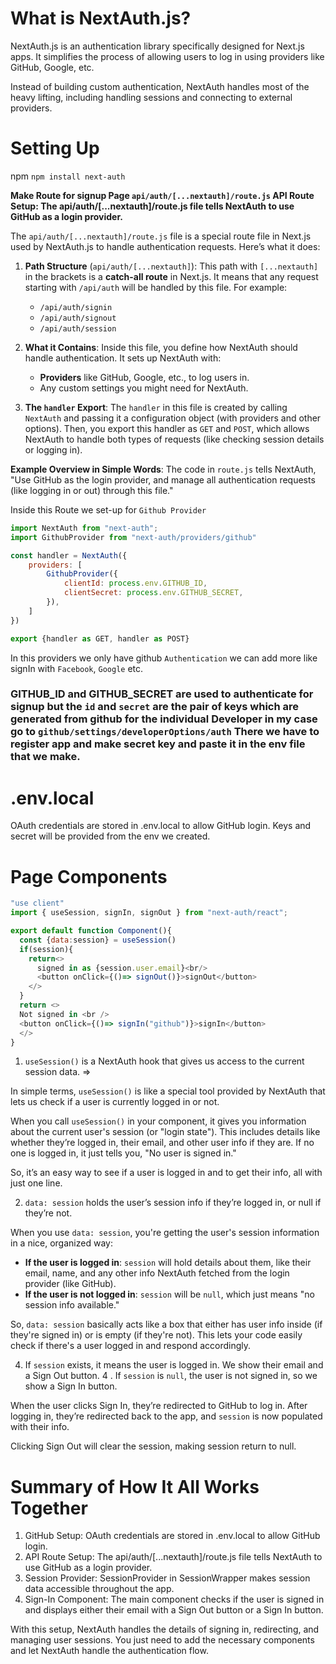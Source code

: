 # What is NextAuth.js?

NextAuth.js is an authentication library specifically designed for Next.js apps. It simplifies the process of allowing users to log in using providers like GitHub, Google, etc.

Instead of building custom authentication, NextAuth handles most of the heavy lifting, including handling sessions and connecting to external providers.

# Setting Up

npm
`npm install next-auth`

**Make Route for signup Page `api/auth/[...nextauth]/route.js` API Route Setup: The api/auth/[...nextauth]/route.js file tells NextAuth to use GitHub as a login provider.**

The `api/auth/[...nextauth]/route.js` file is a special route file in Next.js used by NextAuth.js to handle authentication requests. Here’s what it does:

1. **Path Structure** (`api/auth/[...nextauth]`): This path with `[...nextauth]` in the brackets is a **catch-all route** in Next.js. It means that any request starting with `/api/auth` will be handled by this file. For example:
   - `/api/auth/signin`
   - `/api/auth/signout`
   - `/api/auth/session`

2. **What it Contains**: Inside this file, you define how NextAuth should handle authentication. It sets up NextAuth with:
   - **Providers** like GitHub, Google, etc., to log users in.
   - Any custom settings you might need for NextAuth.

3. **The `handler` Export**: The `handler` in this file is created by calling `NextAuth` and passing it a configuration object (with providers and other options). Then, you export this handler as `GET` and `POST`, which allows NextAuth to handle both types of requests (like checking session details or logging in).

**Example Overview in Simple Words**:
The code in `route.js` tells NextAuth, "Use GitHub as the login provider, and manage all authentication requests (like logging in or out) through this file."

Inside this Route we set-up for `Github Provider`
```js
import NextAuth from "next-auth";
import GithubProvider from "next-auth/providers/github"

const handler = NextAuth({
    providers: [
        GithubProvider({
            clientId: process.env.GITHUB_ID,
            clientSecret: process.env.GITHUB_SECRET,
        }),
    ]
})

export {handler as GET, handler as POST}
```
In this providers we only have github `Authentication` we can add more like signIn with `Facebook`, `Google` etc.

### GITHUB_ID and GITHUB_SECRET are used to authenticate for signup but the `id` and `secret` are the pair of keys which are generated from github for the individual Developer in my case go to `github/settings/developerOptions/auth` There we have to register app and make secret key and paste it in the env file that we make.

# .env.local

OAuth credentials are stored in .env.local to allow GitHub login. Keys and secret will be provided from the env we created.

# Page Components
```js
"use client"
import { useSession, signIn, signOut } from "next-auth/react";

export default function Component(){
  const {data:session} = useSession()
  if(session){
    return<>
      signed in as {session.user.email}<br/>  
      <button onClick={()=> signOut()}>signOut</button>   
    </>
  }
  return <>
  Not signed in <br />
  <button onClick={()=> signIn("github")}>signIn</button>  
  </>
}
```

1. `useSession()` is a NextAuth hook that gives us access to the current session data. =>

In simple terms, `useSession()` is like a special tool provided by NextAuth that lets us check if a user is currently logged in or not. 

When you call `useSession()` in your component, it gives you information about the current user's session (or "login state"). This includes details like whether they’re logged in, their email, and other user info if they are. If no one is logged in, it just tells you, "No user is signed in."

So, it’s an easy way to see if a user is logged in and to get their info, all with just one line.

2. `data: session` holds the user’s session info if they’re logged in, or null if they’re not.


When you use `data: session`, you're getting the user's session information in a nice, organized way:

- **If the user is logged in**: `session` will hold details about them, like their email, name, and any other info NextAuth fetched from the login provider (like GitHub).
- **If the user is not logged in**: `session` will be `null`, which just means "no session info available."

So, `data: session` basically acts like a box that either has user info inside (if they're signed in) or is empty (if they're not). This lets your code easily check if there's a user logged in and respond accordingly.

4. If `session` exists, it means the user is logged in. We show their email and a Sign Out button.
4 . If `session` is `null`, the user is not signed in, so we show a Sign In button.

When the user clicks Sign In, they’re redirected to GitHub to log in. After logging in, they’re redirected back to the app, and `session` is now populated with their info.

Clicking Sign Out will clear the session, making session return to null.

# Summary of How It All Works Together
1. GitHub Setup: OAuth credentials are stored in .env.local to allow GitHub login.
2. API Route Setup: The api/auth/[...nextauth]/route.js file tells NextAuth to use GitHub as a login provider.
3. Session Provider: SessionProvider in SessionWrapper makes session data accessible throughout the app.
4. Sign-In Component: The main component checks if the user is signed in and displays either their email with a Sign Out button or a Sign In button.

With this setup, NextAuth handles the details of signing in, redirecting, and managing user sessions. You just need to add the necessary components and let NextAuth handle the authentication flow.

